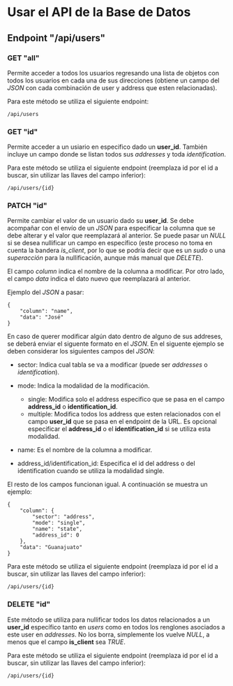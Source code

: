 # Usar el API de la Base de Datos

## Endpoint "/api/users"

### GET "all"
Permite acceder a todos los usuarios regresando una lista de objetos con todos los usuarios en cada una de sus direcciones (obtiene un campo del *JSON* con cada combinación de user y address que esten relacionadas).

Para este método se utiliza el siguiente endpoint:
```
/api/users
```

### GET "id"
Permite acceder a un usiario en especifico dado un **user_id**. También incluye un campo donde se listan todos sus *addresses* y toda *identification*.

Para este método se utiliza el siguiente endpoint (reemplaza id por el id a buscar, sin utilizar las llaves del campo inferior):
```
/api/users/{id}
```

### PATCH "id"
Permite cambiar el valor de un usuario dado su **user_id**. Se debe acompañar con el envío de un *JSON* para especificar la columna que se debe alterar y el valor que reemplazará al anterior. Se puede pasar un *NULL* si se desea nullificar un campo en específico (este proceso no toma en cuenta la bandera *is_client*, por lo que se podría decir que es un *sudo* o una *superacción* para la nullificación, aunque más manual que *DELETE*).

El campo *column* indica el nombre de la columna a modificar. Por otro lado, el campo *data* indica el dato nuevo que reemplazará al anterior.

Ejemplo del *JSON* a pasar:

```
{
    "column": "name",
    "data": "José"
}
```
En caso de querer modificar algún dato dentro de alguno de sus addreses, se deberá enviar el siguente formato en el *JSON*.
En el siguente ejemplo se deben considerar los siguientes campos del *JSON*:
+ sector: Indica cual tabla se va a modificar (puede ser *addresses* o *identification*).
+ mode: Indica la modalidad de la modificación.
    
    + single: Modifica solo el address especifico que se pasa en el campo **address_id** o **identification_id**.
    + multiple: Modifica todos los address que esten relacionados con el campo **user_id** que se pasa en el endpoint de la URL. Es opcional especificar el **address_id** o el **identification_id** si se utiliza esta modalidad.
+ name: Es el nombre de la columna a modificar.
+ address_id/identification_id: Especifica el id del address o del identification cuando se utiliza la modalidad single.

El resto de los campos funcionan igual. A continuación se muestra un ejemplo:
```
{
    "column": {
        "sector": "address",
        "mode": "single",
        "name": "state",
        "address_id": 0
    },
    "data": "Guanajuato"
}
```
Para este método se utiliza el siguiente endpoint (reemplaza id por el id a buscar, sin utilizar las llaves del campo inferior):
```
/api/users/{id}
```

### DELETE "id"
Este método se utiliza para nullificar todos los datos relacionados a un **user_id** específico tanto en *users* como en todos los renglones asociados a este user en *addresses*. No los borra, simplemente los vuelve *NULL*, a menos que el campo **is_client** sea *TRUE*.

Para este método se utiliza el siguiente endpoint (reemplaza id por el id a buscar, sin utilizar las llaves del campo inferior):
```
/api/users/{id}
```
